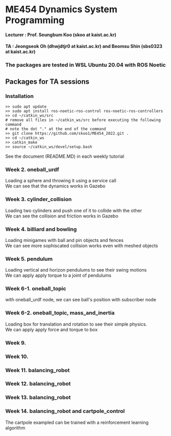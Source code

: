 # ME454 Dynamics System Programming 
#### Lecturer : Prof. Seungbum Koo (skoo at kaist.ac.kr)  
#### TA : Jeongseok Oh (dhwjdtjr0 at kaist.ac.kr) and Beomsu Shin (sbs0323 at kaist.ac.kr)  
### The packages are tested in WSL Ubuntu 20.04 with ROS Noetic
## Packages for TA sessions  

### Installation
```
>> sudo apt update
>> sudo apt install ros-noetic-ros-control ros-noetic-ros-controllers
>> cd ~/catkin_ws/src
# remove all files in ~/catkin_ws/src before executing the following command
# note the dot "." at the end of the command
>> git clone https://github.com/skoo1/ME454_2022.git .
>> cd ~/catkin_ws
>> catkin_make
>> source ~/catkin_ws/devel/setup.bash
```
See the document (README.MD) in each weekly tutorial

### Week 2. oneball_urdf  
Loading a sphere and throwing it using a service call  
We can see that the dynamics works in Gazebo  

### Week 3. cylinder_collision  
Loading two cylinders and push one of it to collide with the other  
We can see the collision and friction works in Gazebo  

### Week 4. billiard and bowling  
Loading minigames with ball and pin objects and fences  
We can see more sophiscated collision works even with meshed objects
  
### Week 5. pendulum
Loading vertical and horizon pendulums to see their swing motions  
We can apply apply torque to a joint of pendulums
  
### Week 6-1. oneball_topic
with oneball_urdf node, we can see ball's position with subscriber node
  
### Week 6-2. oneball_topic, mass_and_inertia
Loading box for translation and rotation to see their simple physics.  
We can apply apply force and torque to box  

### Week 9.

### Week 10.

### Week 11. balancing_robot

### Week 12. balancing_robot

### Week 13. balancing_robot

### Week 14. balancing_robot and cartpole_control
The cartpole exampled can be trained with a reinforcement learning algorithm

